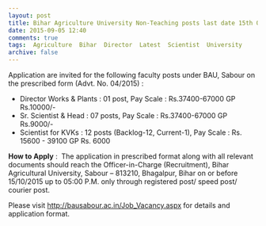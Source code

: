 ```yaml
---
layout: post
title: Bihar Agriculture University Non-Teaching posts last date 15th Oct-2015   
date: 2015-09-05 12:40
comments: true
tags:  Agriculture  Bihar  Director  Latest  Scientist  University 
archive: false
---
```

Application are invited for the following faculty posts under BAU, Sabour on the prescribed form (Advt. No. 04/2015) :

- Director Works & Plants : 01 post, Pay Scale : Rs.37400-67000 GP Rs.10000/-
- Sr. Scientist & Head : 07 posts, Pay Scale : Rs.37400-67000 GP Rs.9000/-
- Scientist for KVKs : 12 posts (Backlog-12, Current-1), Pay Scale : Rs. 15600 - 39100 GP Rs. 6000

**How to Apply** :  The application in prescribed format along with all relevant documents should reach the Officer-in-Charge (Recruitment), Bihar Agricultural University, Sabour – 813210, Bhagalpur, Bihar on or before 15/10/2015 up to 05:00 P.M. only through registered post/ speed post/ courier post.

Please visit <http://bausabour.ac.in/Job_Vacancy.aspx> for details and application format.




